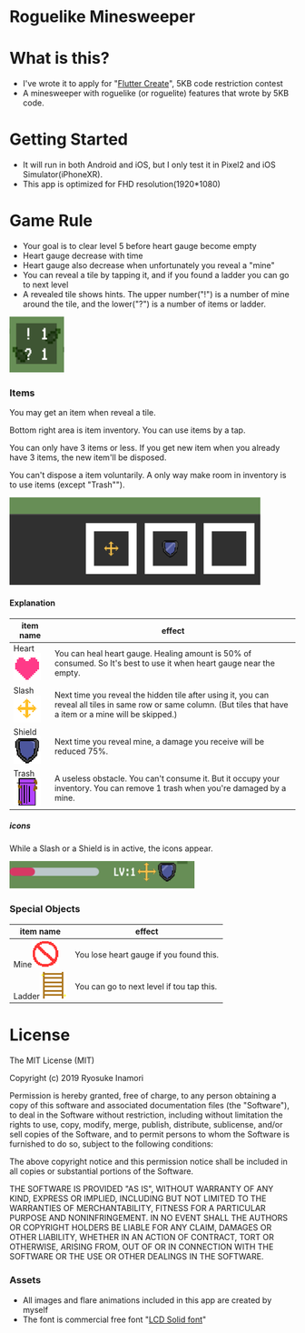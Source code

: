 # Roguelike Minesweeper

# What is this?
* I've wrote it to apply for "[Flutter Create](https://flutter.dev/create)", 5KB code restriction contest
* A minesweeper with roguelike (or roguelite) features that wrote by 5KB code.

# Getting Started
* It will run in both Android and iOS, but I only test it in Pixel2 and iOS Simulator(iPhoneXR).
* This app is optimized for FHD resolution(1920*1080)

# Game Rule
* Your goal is to clear level 5 before heart gauge become empty
* Heart gauge decrease with time
* Heart gauge also decrease when unfortunately you reveal a "mine"
* You can reveal a tile by tapping it, and if you found a ladder you can go to next level
* A revealed tile shows hints. The upper number("!") is a number of mine around the tile, and the lower("?") is a number of items or ladder.

![](how_to/hints.png) 

### Items
You may get an item when reveal a tile.

Bottom right area is item inventory. 
You can use items by a tap.

You can only have 3 items or less.
If you get new item when you already have 3 items, the new item'll be disposed.

You can't dispose a item voluntarily.
A only way make room in inventory is to use items (except "Trash"").

![](how_to/items.png) 

#### Explanation

| item name  | effect |
| ------------- | ------------- |
| Heart![](a/2.gif)  | You can heal heart gauge. Healing amount is 50% of consumed. So It's best to use it when heart gauge near the empty. |
| Slash![](a/4.gif)  | Next time you reveal the hidden tile after using it, you can reveal all tiles in same row or same column. (But tiles that have a item or a mine will be skipped.) |
| Shield![](a/8.gif)  | Next time you reveal mine, a damage you receive will be reduced 75%.   |
| Trash![](a/16.gif)  | A useless obstacle. You can't consume it. But it occupy your inventory. You can remove 1 trash when you're damaged by a mine.   |

##### icons
While a Slash or a Shield is in active, the icons appear.


![](how_to/icons.png)

### Special Objects

| item name  | effect |
| ------------- | ------------- |
| Mine![](a/64.gif)  | You lose heart gauge if you found this. |
| Ladder![](a/32.gif)  | You can go to next level if tou tap this. |

# License
The MIT License (MIT)

Copyright (c) 2019 Ryosuke Inamori

Permission is hereby granted, free of charge, to any person obtaining a copy of this software and associated documentation files (the "Software"), to deal in the Software without restriction, including without limitation the rights to use, copy, modify, merge, publish, distribute, sublicense, and/or sell copies of the Software, and to permit persons to whom the Software is furnished to do so, subject to the following conditions:

The above copyright notice and this permission notice shall be included in all copies or substantial portions of the Software.

THE SOFTWARE IS PROVIDED "AS IS", WITHOUT WARRANTY OF ANY KIND, EXPRESS OR IMPLIED, INCLUDING BUT NOT LIMITED TO THE WARRANTIES OF MERCHANTABILITY, FITNESS FOR A PARTICULAR PURPOSE AND NONINFRINGEMENT. IN NO EVENT SHALL THE AUTHORS OR COPYRIGHT HOLDERS BE LIABLE FOR ANY CLAIM, DAMAGES OR OTHER LIABILITY, WHETHER IN AN ACTION OF CONTRACT, TORT OR OTHERWISE, ARISING FROM, OUT OF OR IN CONNECTION WITH THE SOFTWARE OR THE USE OR OTHER DEALINGS IN THE SOFTWARE.

### Assets
* All images and flare animations included in this app are created by myself
* The font is commercial free font "[LCD Solid font](https://www.fontspace.com/lcd-solid/lcd-solid)"
